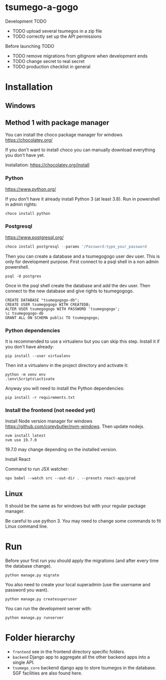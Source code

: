 # tsumego-a-gogo

Development TODO
- TODO upload several tsumegos in a zip file
- TODO correctly set up the API permissions

Before launching TODO
- TODO remove migrations from gitignore when development ends
- TODO change secret to real secret
- TODO production checklist in general

# Installation

## Windows

## Method 1 with package manager
You can install the choco package manager for windows
https://chocolatey.org/

If you don't want to install choco you can manually download everything you don't have yet.

Installation: 
https://chocolatey.org/install

### Python
https://www.python.org/

If you don't have it already install Python 3 (at least 3.8). Run in powershell in admin rights:
```Powershell
choco install python
```

### Postgresql
https://www.postgresql.org/
```Powershell
choco install postgresql --params '/Password:type_your_password
```
Then you can create a database and a tsumegogogo user dev user.
This is only for development purpose.
First connect to a psql shell in a non admin powershell.
```
psql -U postgres
```
Once in the psql shell create the database and add the dev user.
Then connect to the new database and give rights to tsumegogogo.
```
CREATE DATABASE "tsumegogogo-db";
CREATE USER tsumegogogo WITH CREATEDB;
ALTER USER tsumegogogo WITH PASSWORD 'tsumegogogo';
\c tsumegogogo-db
GRANT ALL ON SCHEMA public TO tsumegogogo;
```

### Python dependencies
It is recommended to use a virtualenv but you can skip this step.
Install it if you don't have already:
```
pip install --user virtualenv
```
Then init a virtualenv in the project directory and activate it:
```
python -m venv env
.\env\Scripts\activate
```
Anyway you will need to install the Python dependencies:
```
pip install -r requirements.txt
```

### Install the frontend (not needed yet)

Install Node version manager for windows https://github.com/coreybutler/nvm-windows. Then update nodejs.

```
nvm install latest
nvm use 19.7.0
```
19.7.0 may change depending on the installed version.



Install React 

Command to run JSX watcher:
```
npx babel --watch src --out-dir . --presets react-app/prod
```

## Linux
It should be the same as for windows but with your regular package manager.

Be careful to use python 3. You may need to change some commands to fit Linux command line.

# Run
Before your first run you should apply the migrations (and after every time the database change).
```
python manage.py migrate
```
You also need to create your local superadmin (use the username and password you want).
```
python manage.py createsuperuser
```
You can run the development server with:
```
python manage.py runserver
```

# Folder hierarchy
- `frontend` see in the frontend directory specific folders.
- `backend` Django app to aggregate all the other backend apps into a single API.
- `tsumego_core` backend django app to store tsumegos in the database. SGF facilities are also found here.